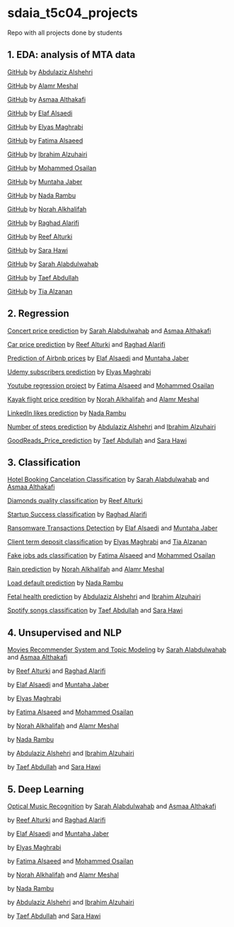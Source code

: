 # sdaia_t5c04_projects
Repo with all projects done by students


## 1. EDA: analysis of MTA data

[GitHub](https://github.com/AbdulazizAlshehri/ML-EDA) by [Abdulaziz Alshehri](https://www.linkedin.com/in/kaaz/)

[GitHub](https://github.com/MeshalAlamr/mta-turnstiles-eda) by [Alamr Meshal](https://www.linkedin.com/in/meshalalamr/)

[GitHub](https://github.com/AsmaaAlthakafi/Metropolitan-Transportation-Authority-Turnstile-Exploratory-Data-Analysis) by [Asmaa Althakafi](https://www.linkedin.com/in/asmaa-althakafi/)

[GitHub](https://github.com/elafsalem/Analysis_of_MTA_data_after_covid-19) by [Elaf Alsaedi](https://www.linkedin.com/in/elaf-salem/)

[GitHub](https://github.com/maghrabi-es/EDA-Project) by [Elyas Maghrabi](https://www.linkedin.com/in/elyas-maghrabi-567109136/)

[GitHub](https://github.com/Fatima-jawad/EDA_MTA) by [Fatima Alsaeed](https://www.linkedin.com/in/fatima-al-saeed/)

[GitHub](https://github.com/ibalzuhairi/T5_EDA_Project) by [Ibrahim Alzuhairi](https://www.linkedin.com/in/ibrahim-alzuhairi-27751584/)

[GitHub](https://github.com/MohammedAHO/EDA) by [Mohammed Osailan](https://www.linkedin.com/in/mohammed-osailan/)

[GitHub](https://github.com/muntahajaber/Projects_T5_SDAIA) by [Muntaha Jaber](https://www.linkedin.com/in/muntaha-jaber-3699931a8/)

[GitHub](https://github.com/NadAAaHH/SDAIA_T5_EDA_project) by [Nada Rambu](https://www.linkedin.com/in/nada-rambu/?miniProfileUrn=urn%3Ali%3Afs_miniProfile%3AACoAADWohKoBdkbmYXhS-9k-mQ2YH3fkO7FWJDE)

[GitHub](https://github.com/NorahAlkhalifah/Advertising_MTA) by [Norah Alkhalifah](https://www.linkedin.com/in/norahalkhalifah/)

[GitHub](https://github.com/Raghad09/EDA) by [Raghad Alarifi](https://www.linkedin.com/in/raghad-alarifi/)

[GitHub](https://github.com/ReefAlturki/EDA_Project) by [Reef Alturki](https://www.linkedin.com/in/reef-alturki/)

[GitHub](https://github.com/saraahawi/Course-Projects/tree/main) by [Sara Hawi](https://www.linkedin.com/in/saraahawi/)

[GitHub](https://github.com/Sarah-Alabdulwahab/MTA-Turnstile-Exploratory-Data-Analysis) by [Sarah Alabdulwahab](https://www.linkedin.com/in/sarah-alabdulwahab/)

[GitHub](https://github.com/Taifabdullah2021/MTA_EDA) by [Taef Abdullah](https://www.linkedin.com/in/taef-al-khales-945380213/)

[GitHub](https://github.com/tia1996/SADIA_Bootcamp_FirstProject) by [Tia Alzanan](https://www.linkedin.com/in/tia-alzanan-993325216/?miniProfileUrn=urn%3Ali%3Afs_miniProfile%3AACoAADaCTT8BJnyh_cGzJMl6_Nh1FhrujhVCLbo)

## 2. Regression 

[Concert price prediction](https://github.com/Sarah-Alabdulwahab/Concert-Tickets-Price-Prediction-Web-Scraping-and-Regression) by [Sarah Alabdulwahab](https://www.linkedin.com/in/sarah-alabdulwahab/) and [Asmaa Althakafi](https://www.linkedin.com/in/asmaa-althakafi/)

[Car price prediction](https://github.com/ReefAlturki/RegressionProject) by [Reef Alturki](https://www.linkedin.com/in/reef-alturki/) and [Raghad Alarifi](https://www.linkedin.com/in/raghad-alarifi/)

[Prediction of Airbnb prices](https://github.com/elafsalem/Airbnb-prices) by [Elaf Alsaedi](https://www.linkedin.com/in/elaf-salem/) and [Muntaha Jaber](https://www.linkedin.com/in/muntaha-jaber-3699931a8/)

[Udemy subscribers prediction](https://github.com/maghrabi-es/Regression-Project.git) by [Elyas Maghrabi](https://www.linkedin.com/in/elyas-maghrabi-567109136/)

[Youtube regression project](https://github.com/MohammedAHO/youtube-regression-project) by [Fatima Alsaeed](https://www.linkedin.com/in/fatima-al-saeed/) and [Mohammed Osailan](https://www.linkedin.com/in/mohammed-osailan/)


[Kayak flight price predition](https://github.com/MeshalAlamr/flight-price-prediction) by [Norah Alkhalifah](https://www.linkedin.com/in/norahalkhalifah/) and [Alamr Meshal](https://www.linkedin.com/in/meshalalamr/)

[LinkedIn likes prediction](https://github.com/NadAAaHH/SDAIA-T5-NBM_Project) by [Nada Rambu](https://www.linkedin.com/in/nada-rambu/?miniProfileUrn=urn%3Ali%3Afs_miniProfile%3AACoAADWohKoBdkbmYXhS-9k-mQ2YH3fkO7FWJDE)

[Number of steps prediction](https://github.com/ibalzuhairi/Health_Regression/tree/master) by [Abdulaziz Alshehri](https://www.linkedin.com/in/kaaz/) and [Ibrahim Alzuhairi](https://www.linkedin.com/in/ibrahim-alzuhairi-27751584/)

[GoodReads_Price_prediction](https://github.com/Taifabdullah2021/GoodReads_Price_prediction) by [Taef Abdullah](https://www.linkedin.com/in/taef-al-khales-945380213/) and [Sara Hawi](https://www.linkedin.com/in/saraahawi/)


## 3. Classification
[Hotel Booking Cancelation Classification](https://github.com/AsmaaAlthakafi/Hotel-Booking-Cancelation-Classification) by [Sarah Alabdulwahab](https://www.linkedin.com/in/sarah-alabdulwahab/) and [Asmaa Althakafi](https://www.linkedin.com/in/asmaa-althakafi/)

[Diamonds quality classification](https://github.com/ReefAlturki/ClassificationProject) by [Reef Alturki](https://www.linkedin.com/in/reef-alturki/) 

[Startup Success classification](https://github.com/Raghad09/ClassificationProject) by [Raghad Alarifi](https://www.linkedin.com/in/raghad-alarifi/)

[Ransomware Transactions Detection](https://github.com/SDAIA-T5-Projects/Ransomware-Transactions-Detection) by [Elaf Alsaedi](https://www.linkedin.com/in/elaf-salem/) and [Muntaha Jaber](https://www.linkedin.com/in/muntaha-jaber-3699931a8/)

[Client term deposit classification](https://github.com/maghrabi-es/Classification-Project) by [Elyas Maghrabi](https://www.linkedin.com/in/elyas-maghrabi-567109136/) and [Tia Alzanan](https://www.linkedin.com/in/tia-alzanan-993325216/?miniProfileUrn=urn%3Ali%3Afs_miniProfile%3AACoAADaCTT8BJnyh_cGzJMl6_Nh1FhrujhVCLbo)

[Fake jobs ads classification](https://github.com/MohammedAHO/fake-job-ads-classification) by [Fatima Alsaeed](https://www.linkedin.com/in/fatima-al-saeed/) and [Mohammed Osailan](https://www.linkedin.com/in/mohammed-osailan/)

[Rain prediction](https://github.com/MeshalAlamr/rain-prediction) by [Norah Alkhalifah](https://www.linkedin.com/in/norahalkhalifah/) and [Alamr Meshal](https://www.linkedin.com/in/meshalalamr/)

[Load default prediction](https://github.com/NadAAaHH/SDAIA_T5_classification_project) by [Nada Rambu](https://www.linkedin.com/in/nada-rambu/?miniProfileUrn=urn%3Ali%3Afs_miniProfile%3AACoAADWohKoBdkbmYXhS-9k-mQ2YH3fkO7FWJDE)

[Fetal health prediction](https://github.com/ibalzuhairi/Fetal_health_Classification) by [Abdulaziz Alshehri](https://www.linkedin.com/in/kaaz/) and [Ibrahim Alzuhairi](https://www.linkedin.com/in/ibrahim-alzuhairi-27751584/)

[Spotify songs classification](https://github.com/Taifabdullah2021/Spotify_Hit_songs_classification_project) by [Taef Abdullah](https://www.linkedin.com/in/taef-al-khales-945380213/) and [Sara Hawi](https://www.linkedin.com/in/saraahawi/)

## 4. Unsupervised and NLP

[Movies Recommender System and Topic Modeling](https://github.com/AsmaaAlthakafi/Movies-Recommender-System-and-Topic-Modeling) by [Sarah Alabdulwahab](https://www.linkedin.com/in/sarah-alabdulwahab/) and [Asmaa Althakafi](https://www.linkedin.com/in/asmaa-althakafi/)

[]() by [Reef Alturki](https://www.linkedin.com/in/reef-alturki/) and [Raghad Alarifi](https://www.linkedin.com/in/raghad-alarifi/)

[]() by [Elaf Alsaedi](https://www.linkedin.com/in/elaf-salem/) and [Muntaha Jaber](https://www.linkedin.com/in/muntaha-jaber-3699931a8/)

[]() by [Elyas Maghrabi](https://www.linkedin.com/in/elyas-maghrabi-567109136/)

[]() by [Fatima Alsaeed](https://www.linkedin.com/in/fatima-al-saeed/) and [Mohammed Osailan](https://www.linkedin.com/in/mohammed-osailan/)

[]() by [Norah Alkhalifah](https://www.linkedin.com/in/norahalkhalifah/) and [Alamr Meshal](https://www.linkedin.com/in/meshalalamr/)

[]() by [Nada Rambu](https://www.linkedin.com/in/nada-rambu/?miniProfileUrn=urn%3Ali%3Afs_miniProfile%3AACoAADWohKoBdkbmYXhS-9k-mQ2YH3fkO7FWJDE)

[]() by [Abdulaziz Alshehri](https://www.linkedin.com/in/kaaz/) and [Ibrahim Alzuhairi](https://www.linkedin.com/in/ibrahim-alzuhairi-27751584/)

[]() by [Taef Abdullah](https://www.linkedin.com/in/taef-al-khales-945380213/) and [Sara Hawi](https://www.linkedin.com/in/saraahawi/)

## 5. Deep Learning

[Optical Music Recognition](https://github.com/AsmaaAlthakafi/Optical-Music-Recognition) by [Sarah Alabdulwahab](https://www.linkedin.com/in/sarah-alabdulwahab/) and [Asmaa Althakafi](https://www.linkedin.com/in/asmaa-althakafi/)

[]() by [Reef Alturki](https://www.linkedin.com/in/reef-alturki/) and [Raghad Alarifi](https://www.linkedin.com/in/raghad-alarifi/)

[]() by [Elaf Alsaedi](https://www.linkedin.com/in/elaf-salem/) and [Muntaha Jaber](https://www.linkedin.com/in/muntaha-jaber-3699931a8/)

[]() by [Elyas Maghrabi](https://www.linkedin.com/in/elyas-maghrabi-567109136/)

[]() by [Fatima Alsaeed](https://www.linkedin.com/in/fatima-al-saeed/) and [Mohammed Osailan](https://www.linkedin.com/in/mohammed-osailan/)

[]() by [Norah Alkhalifah](https://www.linkedin.com/in/norahalkhalifah/) and [Alamr Meshal](https://www.linkedin.com/in/meshalalamr/)

[]() by [Nada Rambu](https://www.linkedin.com/in/nada-rambu/?miniProfileUrn=urn%3Ali%3Afs_miniProfile%3AACoAADWohKoBdkbmYXhS-9k-mQ2YH3fkO7FWJDE)

[]() by [Abdulaziz Alshehri](https://www.linkedin.com/in/kaaz/) and [Ibrahim Alzuhairi](https://www.linkedin.com/in/ibrahim-alzuhairi-27751584/)

[]() by [Taef Abdullah](https://www.linkedin.com/in/taef-al-khales-945380213/) and [Sara Hawi](https://www.linkedin.com/in/saraahawi/)
